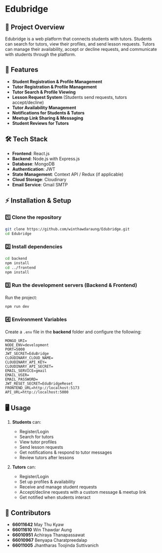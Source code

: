 # Edubridge

## 📌 Project Overview
Edubridge is a web platform that connects students with tutors. Students can search for tutors, view their profiles, and send lesson requests. Tutors can manage their availability, accept or decline requests, and communicate with students through the platform.

## 🚀 Features
- **Student Registration & Profile Management**
- **Tutor Registration & Profile Management**
- **Tutor Search & Profile Viewing**
- **Lesson Request System** (Students send requests, tutors accept/decline)
- **Tutor Availability Management**
- **Notifications for Students & Tutors**
- **Meetup Link Sharing & Messaging**
- **Student Reviews for Tutors**

## 🛠️ Tech Stack
- **Frontend**: React.js
- **Backend**: Node.js with Express.js
- **Database**: MongoDB
- **Authentication**: JWT
- **State Management**: Context API / Redux (if applicable)
- **Cloud Storage**: Cloudinary
- **Email Service**: Gmail SMTP

## ⚡ Installation & Setup
### 1️⃣ Clone the repository
```sh
git clone https://github.com/winthawdaraung/Edubridge.git
cd Edubridge
```

### 2️⃣ Install dependencies
```sh
cd backend
npm install
cd ../frontend
npm install
```

### 3️⃣ Run the development servers (Backend & Frontend)
Run the project:
```sh
npm run dev
```

### 4️⃣ Environment Variables
Create a `.env` file in the **backend** folder and configure the following:
```env
MONGO_URI=
NODE_ENV=development
PORT=5000
JWT_SECRET=EduBridge
CLOUDINARY_CLOUD_NAME=
CLOUDINARY_API_KEY=
CLOUDINARY_API_SECRET=
EMAIL_SERVICE=gmail
EMAIL_USER=
EMAIL_PASSWORD=
JWT_RESET_SECRET=EduBridgeReset
FRONTEND_URL=http://localhost:5173
API_URL=http://localhost:5000
```

## 🖥️ Usage
1. **Students** can:
   - Register/Login
   - Search for tutors
   - View tutor profiles
   - Send lesson requests
   - Get notifications & respond to tutor messages
   - Review tutors after lessons

2. **Tutors** can:
   - Register/Login
   - Set up profiles & availability
   - Receive and manage student requests
   - Accept/decline requests with a custom message & meetup link
   - Get notified when students interact

## 👥 Contributors
- **66011642** May Thu Kyaw 
- **66011610** Win Thawdar Aung 
- **66010951** Achiraya Thanapassawat 
- **66010967** Benyapa Charatpreedalap 
- **66011005** Jhantharas Toojinda Suttivanich
